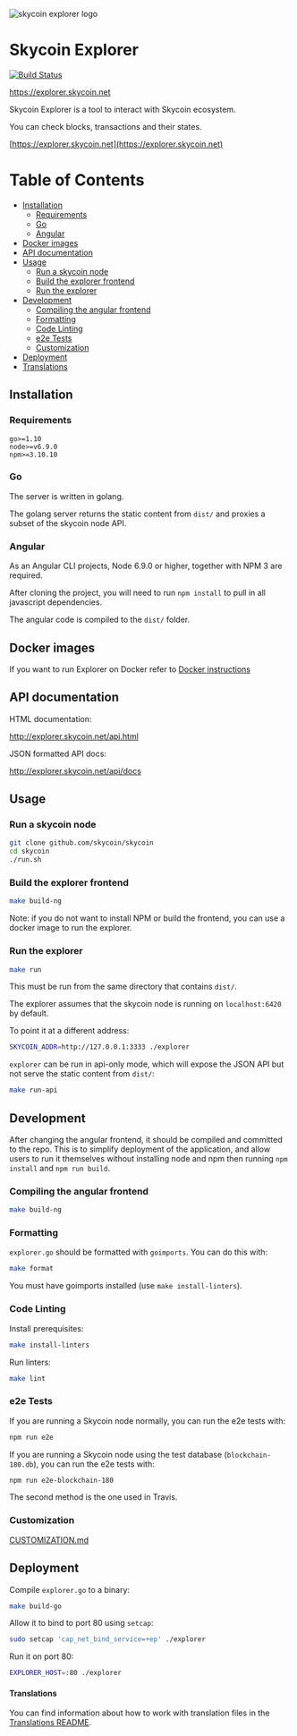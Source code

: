 ![skycoin explorer logo](https://user-images.githubusercontent.com/26845312/32426909-047fb2ae-c283-11e7-8031-6e88585a53c8.png)

# Skycoin Explorer

[![Build Status](https://travis-ci.com/skycoin/skycoin-explorer.svg?branch=develop)](https://travis-ci.com/skycoin/skycoin-explorer)

https://explorer.skycoin.net

Skycoin Explorer is a tool to interact with Skycoin ecosystem.

You can check blocks, transactions and their states.

[https://explorer.skycoin.net](https://explorer.skycoin.net)

# Table of Contents

<!-- MarkdownTOC levels="1,2,3,4,5" autolink="true" bracket="round" -->

- [Installation](#installation)
	- [Requirements](#requirements)
	- [Go](#go)
	- [Angular](#angular)
- [Docker images](#docker-images)
- [API documentation](#api-documentation)
- [Usage](#usage)
	- [Run a skycoin node](#run-a-skycoin-node)
	- [Build the explorer frontend](#build-the-explorer-frontend)
	- [Run the explorer](#run-the-explorer)
- [Development](#development)
	- [Compiling the angular frontend](#compiling-the-angular-frontend)
	- [Formatting](#formatting)
	- [Code Linting](#code-linting)
	- [e2e Tests](#e2e-tests)
	- [Customization](#customization)
- [Deployment](#deployment)
- [Translations](#translations)

<!-- /MarkdownTOC -->


## Installation

### Requirements

```
go>=1.10
node>=v6.9.0
npm>=3.10.10
```

### Go

The server is written in golang.

The golang server returns the static content from `dist/` and proxies a subset of the skycoin node API.

### Angular

As an Angular CLI projects,  Node 6.9.0 or higher, together with NPM 3 are required.

After cloning the project, you will need to run `npm install` to pull in all javascript dependencies.

The angular code is compiled to the `dist/` folder.

## Docker images

If you want to run Explorer on Docker refer to [Docker instructions](docker/images/README.md)

## API documentation

HTML documentation:

http://explorer.skycoin.net/api.html

JSON formatted API docs:

http://explorer.skycoin.net/api/docs

## Usage

### Run a skycoin node

```sh
git clone github.com/skycoin/skycoin
cd skycoin
./run.sh
```

### Build the explorer frontend

```sh
make build-ng
```

Note: if you do not want to install NPM or build the frontend, you can use a docker image to run the explorer.

### Run the explorer

```sh
make run
```

This must be run from the same directory that contains `dist/`.

The explorer assumes that the skycoin node is running on `localhost:6420` by default.

To point it at a different address:

```sh
SKYCOIN_ADDR=http://127.0.0.1:3333 ./explorer
```

`explorer` can be run in api-only mode, which will expose the JSON API but not serve the static content from `dist/`:

```sh
make run-api
```

## Development

After changing the angular frontend, it should be compiled and committed to the repo.
This is to simplify deployment of the application, and allow users to run it themselves without
installing node and npm then running `npm install` and `npm run build`.

### Compiling the angular frontend

```sh
make build-ng
```

### Formatting

`explorer.go` should be formatted with `goimports`. You can do this with:

```sh
make format
```

You must have goimports installed (use `make install-linters`).

### Code Linting

Install prerequisites:

```sh
make install-linters
```

Run linters:

```sh
make lint
```

### e2e Tests

If you are running a Skycoin node normally, you can run the e2e tests with:

```sh
npm run e2e
```

If you are running a Skycoin node using the test database (`blockchain-180.db`), you can run the e2e tests with:

```sh
npm run e2e-blockchain-180
```

The second method is the one used in Travis.

### Customization

[CUSTOMIZATION.md](CUSTOMIZATION.md)

## Deployment

Compile `explorer.go` to a binary:

```sh
make build-go
```

Allow it to bind to port 80 using `setcap`:

```sh
sudo setcap 'cap_net_bind_service=+ep' ./explorer
```

Run it on port 80:

```sh
EXPLORER_HOST=:80 ./explorer
```

#### Translations

You can find information about how to work with translation files in the [Translations README](/src/assets/i18n/README.md).
